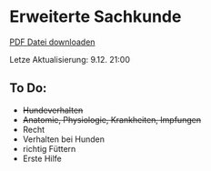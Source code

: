Erweiterte Sachkunde
===========

[PDF Datei downloaden](https://github.com/scholchr/erweiterte-sachkunde/blob/master/erweiterte_sachkunde.pdf?raw=true)

Letze Aktualisierung: 9.12. 21:00

To Do:
------
* ~~Hundeverhalten~~
* ~~Anatomie, Physiologie, Krankheiten, Impfungen~~
* Recht
* Verhalten bei Hunden
* richtig Füttern
* Erste Hilfe
